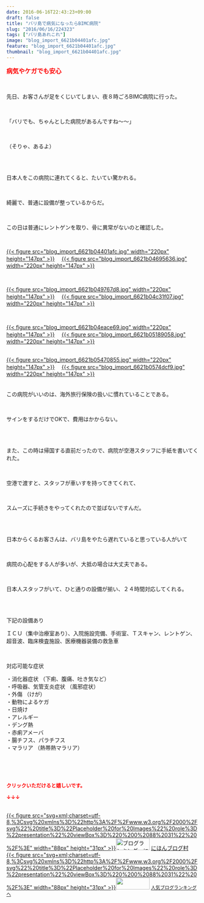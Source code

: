 ```yaml
---
date: 2016-06-16T22:43:23+09:00
draft: false
title: "バリ島で病気になったらBIMC病院"
slug: "2016/06/16/224323"
tags: ["バリ島あれこれ"]
image: "blog_import_6621b04401afc.jpg"
feature: "blog_import_6621b04401afc.jpg"
thumbnail: "blog_import_6621b04401afc.jpg"
---
```

<p><font color="#ff0000" size="3"><strong>病気やケガでも安心</strong></font></p><br/><p>先日、お客さんが足をくじいてしまい、夜８時ごろBIMC病院に行った。</p><br/><p>「バリでも、ちゃんとした病院があるんですね～～」</p><br/><p>（そりゃ、あるよ）</p><br/><br/><p>日本人をこの病院に連れてくると、たいてい驚かれる。</p><br/><p>綺麗で、普通に設備が整っているからだ。</p><br/><p>この日は普通にレントゲンを取り、骨に異常がないのと確認した。</p><br/><p><a href="blog_import_6621b0453bccf.jpg">{{< figure src="blog_import_6621b04401afc.jpg" width="220px" height="147px" >}}</a> 　<a href="blog_import_6621b047d3e2a.jpg">{{< figure src="blog_import_6621b04695636.jpg" width="220px" height="147px" >}}</a> </p><br/><p><a href="blog_import_6621b04ae56c6.jpg">{{< figure src="blog_import_6621b049767d8.jpg" width="220px" height="147px" >}}</a> 　<a href="blog_import_6621b04d6965b.jpg">{{< figure src="blog_import_6621b04c31f07.jpg" width="220px" height="147px" >}}</a> </p><br/><p><a href="blog_import_6621b050170f6.jpg">{{< figure src="blog_import_6621b04eace69.jpg" width="220px" height="147px" >}}</a> 　<a href="blog_import_6621b052d03c9.jpg">{{< figure src="blog_import_6621b05189058.jpg" width="220px" height="147px" >}}</a> </p><p><br/><a href="blog_import_6621b055ae583.jpg">{{< figure src="blog_import_6621b05470855.jpg" width="220px" height="147px" >}}</a> 　<a href="blog_import_6621b0588305c.jpg">{{< figure src="blog_import_6621b0574dcf9.jpg" width="220px" height="147px" >}}</a> <br/><br/><br/>この病院がいいのは、海外旅行保険の扱いに慣れていることである。</p><br/><p>サインをするだけでOKで、費用はかからない。</p><br/><br/><p>また、この時は帰国する直前だったので、病院が空港スタッフに手紙を書いてくれた。</p><br/><p>空港で渡すと、スタッフが車いすを持ってきてくれて、</p><br/><p>スムーズに手続きをやってくれたので並ばないですんだ。</p><br/><br/><p>日本からくるお客さんは、バリ島をやたら遅れていると思っている人がいて</p><br/><p>病院の心配をする人が多いが、大抵の場合は大丈夫である。</p><br/><p>日本人スタッフがいて、ひと通りの設備が揃い、２４時間対応してくれる。</p><br/><br/><p>下記の設備あり</p><p>ＩＣＵ（集中治療室あり）、入院施設完備、手術室、Ｔスキャン、レントゲン、<br/>超音波、臨床検査施設、医療機器装備の救急車</p><br/><p>対応可能な症状</p><p>・消化器症状 （下痢、腹痛、吐き気など） <br/>・呼吸器、気管支炎症状 （風邪症状） <br/>・外傷 （けが） <br/>・動物によるケガ <br/>・日焼け <br/>・アレルギー <br/>・デング熱 <br/>・赤痢アメーバ <br/>・腸チフス、パラチフス <br/>・マラリア （熱帯熱マラリア）</p><br/><br/><br/><p><font color="#ff0000" size="2"><strong>クリックいただけると嬉しいです。<br/></strong></font></p><p><font color="#ff0000" size="2"><strong>↓↓↓</strong></font></p><p><br/><a href="http://www.blogmura.com/ranking.html" target="_blank">{{< figure src="svg+xml;charset=utf-8,%3Csvg%20xmlns%3D%22http%3A%2F%2Fwww.w3.org%2F2000%2Fsvg%22%20title%3D%22Placeholder%20for%20Images%22%20role%3D%22presentation%22%20viewBox%3D%220%200%2088%2031%22%20%2F%3E" width="88px" height="31px" >}}<noscript><img border="0" alt="ブログランキング・にほんブログ村へ" src="https://img-proxy.blog-video.jp/images?url=http%3A%2F%2Fwww.blogmura.com%2Fimg%2Fwww88_31.gif" width="88" height="31"></noscript></a> <a href="http://www.blogmura.com/ranking.html" target="_blank">にほんブログ村</a> <br/><a title="人気ブログランキングへ" href="link.php?1804582">{{< figure src="svg+xml;charset=utf-8,%3Csvg%20xmlns%3D%22http%3A%2F%2Fwww.w3.org%2F2000%2Fsvg%22%20title%3D%22Placeholder%20for%20Images%22%20role%3D%22presentation%22%20viewBox%3D%220%200%2088%2031%22%20%2F%3E" width="88px" height="31px" >}}<noscript><img border="0" src="https://blog.with2.net/img/banner/banner_22.gif" width="88" height="31"></noscript></a> <a style="FONT-SIZE: 12px" href="link.php?1804582">人気ブログランキングへ</a> </p>

